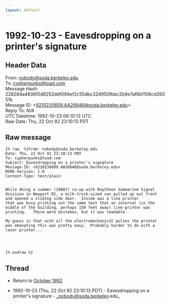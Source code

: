 ```yaml
---
layout: default
---
```


# 1992-10-23 - Eavesdropping on a printer's signature

## Header Data

From: nobody@soda.berkeley.edu<br>
To: cypherpunks@toad.com<br>
Message Hash: 228284a4836f0d9252ddf094ef2c55dbc324950fbbc2b9e7af6b1106cd26051b<br>
Message ID: \<9210230609.AA26646@soda.berkeley.edu\><br>
Reply To: _N/A_<br>
UTC Datetime: 1992-10-23 06:10:13 UTC<br>
Raw Date: Thu, 22 Oct 92 23:10:13 PDT<br>

## Raw message

```
{% raw  %}From: nobody@soda.berkeley.edu
Date: Thu, 22 Oct 92 23:10:13 PDT
To: cypherpunks@toad.com
Subject: Eavesdropping on a printer's signature
Message-ID: <9210230609.AA26646@soda.berkeley.edu>
MIME-Version: 1.0
Content-Type: text/plain


While doing a summer (1980?) co-op with Raytheon Submarine Signal
division in Newport RI, a milk-truck-sized van pulled up out front
and opened a sliding side door.  Inside was a line printer
that was busy printing out the same text that an internal (in the
middle of the building, perhaps 150 feet away) line-printer was
printing.   There were mistakes, but it was readable.

My guess is that with all the electromechanical pulses the printer
was emanating this was pretty easy.  Probably harder to do with a
laser printer...




{% endraw %}
```

## Thread

+ Return to [October 1992](/archive/1992/10)

+ 1992-10-23 (Thu, 22 Oct 92 23:10:13 PDT) - Eavesdropping on a printer's signature - _nobody@soda.berkeley.edu_

